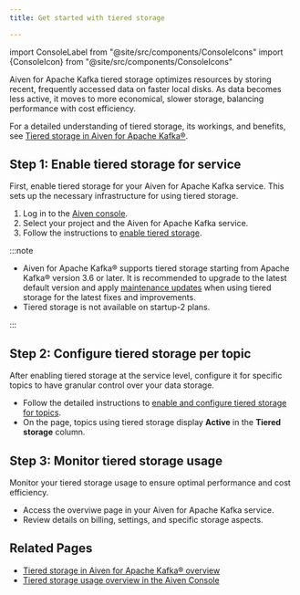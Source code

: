 ```yaml
---
title: Get started with tiered storage

---
```

import ConsoleLabel from "@site/src/components/ConsoleIcons"
import {ConsoleIcon} from "@site/src/components/ConsoleIcons"

Aiven for Apache Kafka tiered storage optimizes resources by storing recent, frequently accessed data on faster local disks.
As data becomes less active, it moves to more economical, slower storage, balancing
performance with cost efficiency.

For a detailed understanding of tiered storage, its workings, and benefits, see
[Tiered storage in Aiven for Apache Kafka®](/docs/products/kafka/concepts/kafka-tiered-storage).

## Step 1: Enable tiered storage for service

First, enable tiered storage for your Aiven for Apache Kafka service. This
sets up the necessary infrastructure for using tiered storage.

1. Log in to the [Aiven console](https://console.aiven.io/).
1. Select your project and the Aiven for Apache Kafka service.
1. Follow the instructions to [enable tiered storage](/docs/products/kafka/howto/enable-kafka-tiered-storage).

:::note

- Aiven for Apache Kafka® supports tiered storage starting from Apache Kafka® version
  3.6 or later. It is recommended to upgrade to the latest default version and apply
  [maintenance updates](/docs/platform/concepts/maintenance-window#maintenance-updates)
  when using tiered storage for the latest fixes and improvements.
- Tiered storage is not available on startup-2 plans.

:::



## Step 2: Configure tiered storage per topic

After enabling tiered storage at the service level, configure it for specific
topics to have granular control over your data storage.

- Follow the detailed instructions to [enable and configure tiered storage for topics](/docs/products/kafka/howto/configure-topic-tiered-storage).
- On the <ConsoleLabel name="topics" /> page, topics using tiered storage display
  **Active** in the **Tiered storage** column.

## Step 3: Monitor tiered storage usage

Monitor your tiered storage usage to ensure optimal performance and cost efficiency.

- Access the <ConsoleLabel name="Tiered storage" /> overviwe page in your
  Aiven for Apache Kafka service.
- Review details on billing, settings, and specific storage aspects.

## Related Pages

- [Tiered storage in Aiven for Apache Kafka® overview](/docs/products/kafka/concepts/kafka-tiered-storage)
- [Tiered storage usage overview in the Aiven Console](/docs/products/kafka/howto/tiered-storage-overview-page)

